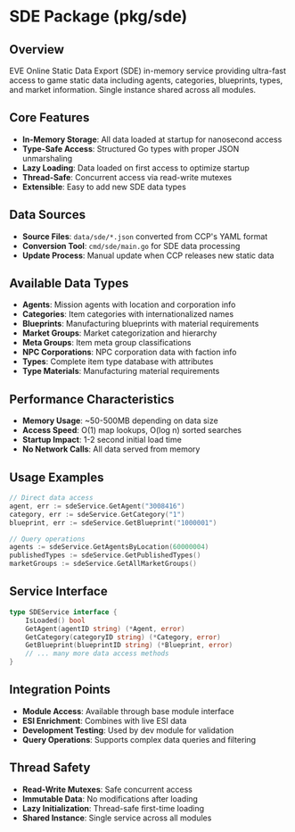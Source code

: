 # SDE Package (pkg/sde)

## Overview
EVE Online Static Data Export (SDE) in-memory service providing ultra-fast access to game static data including agents, categories, blueprints, types, and market information. Single instance shared across all modules.

## Core Features
- **In-Memory Storage**: All data loaded at startup for nanosecond access
- **Type-Safe Access**: Structured Go types with proper JSON unmarshaling  
- **Lazy Loading**: Data loaded on first access to optimize startup
- **Thread-Safe**: Concurrent access via read-write mutexes
- **Extensible**: Easy to add new SDE data types

## Data Sources
- **Source Files**: `data/sde/*.json` converted from CCP's YAML format
- **Conversion Tool**: `cmd/sde/main.go` for SDE data processing
- **Update Process**: Manual update when CCP releases new static data

## Available Data Types
- **Agents**: Mission agents with location and corporation info
- **Categories**: Item categories with internationalized names
- **Blueprints**: Manufacturing blueprints with material requirements
- **Market Groups**: Market categorization and hierarchy
- **Meta Groups**: Item meta group classifications
- **NPC Corporations**: NPC corporation data with faction info
- **Types**: Complete item type database with attributes
- **Type Materials**: Manufacturing material requirements

## Performance Characteristics
- **Memory Usage**: ~50-500MB depending on data size
- **Access Speed**: O(1) map lookups, O(log n) sorted searches
- **Startup Impact**: 1-2 second initial load time
- **No Network Calls**: All data served from memory

## Usage Examples
```go
// Direct data access
agent, err := sdeService.GetAgent("3008416")
category, err := sdeService.GetCategory("1")
blueprint, err := sdeService.GetBlueprint("1000001")

// Query operations
agents := sdeService.GetAgentsByLocation(60000004)
publishedTypes := sdeService.GetPublishedTypes()
marketGroups := sdeService.GetAllMarketGroups()
```

## Service Interface
```go
type SDEService interface {
    IsLoaded() bool
    GetAgent(agentID string) (*Agent, error)
    GetCategory(categoryID string) (*Category, error)
    GetBlueprint(blueprintID string) (*Blueprint, error)
    // ... many more data access methods
}
```

## Integration Points
- **Module Access**: Available through base module interface
- **ESI Enrichment**: Combines with live ESI data
- **Development Testing**: Used by dev module for validation
- **Query Operations**: Supports complex data queries and filtering

## Thread Safety
- **Read-Write Mutexes**: Safe concurrent access
- **Immutable Data**: No modifications after loading
- **Lazy Initialization**: Thread-safe first-time loading
- **Shared Instance**: Single service across all modules